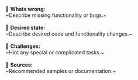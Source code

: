 🐞 **Whats wrong:**<br>
~Describe missing functionality or bugs.~<br>
<br>
🌈 **Desired state:**<br>
~Describe desired code and functionality changes.~<br>
<br>
📏 **Challenges:**<br>
~Hint any special or complicated tasks.~<br>
<br>
📂 **Sources:**<br>
~Recommended samples or documentation.~<br>
